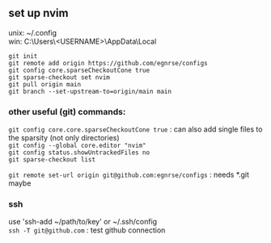 ## set up nvim
unix: ~/.config  
win:  C:\Users\\\<USERNAME>\AppData\Local
```
git init
git remote add origin https://github.com/egnrse/configs
git config core.sparseCheckoutCone true
git sparse-checkout set nvim
git pull origin main
git branch --set-upstream-to=origin/main main
```





### other useful (git) commands:
`git config core.core.sparseCheckoutCone true` : can also add single files to the sparsity (not only directories)  
`git config --global core.editor "nvim"`  
`git config status.showUntrackedFiles no`  
`git sparse-checkout list` 

`git remote set-url origin git@github.com:egnrse/configs` : needs *.git maybe  

### ssh
use 'ssh-add ~/path/to/key' or ~/.ssh/config  
`ssh -T git@github.com` : test github connection  
